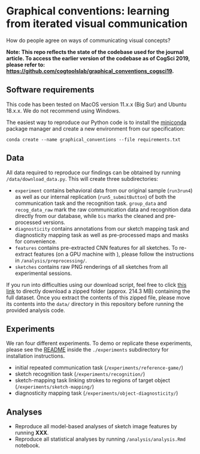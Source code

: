 # Graphical conventions: learning from iterated visual communication

How do people agree on ways of communicating visual concepts?

**Note: This repo reflects the state of the codebase used for the journal article. To access the earlier version of the codebase as of CogSci 2019, please refer to: https://github.com/cogtoolslab/graphical_conventions_cogsci19.**

## Software requirements

This code has been tested on MacOS version 11.x.x (Big Sur) and Ubuntu 18.x.x. We do not recommend using Windows. 

The easiest way to reproduce our Python code is to install the [miniconda](https://docs.conda.io/en/latest/miniconda.html) package manager and create a new environment from our specification:

`conda create --name graphical_conventions --file requirements.txt`

## Data

All data required to reproduce our findings can be obtained by running `/data/download_data.py`. This will create three subdirectories:

* `experiment` contains behavioral data from our original sample (`run3run4`) as well as our internal replication (`run5_submitButton`) of both the communication task and the recognition task. `group_data` and `recog_data_raw` mark the raw communication data and recognition data directly from our database, while `bis` marks the cleaned and pre-processed versions.
* `diagnosticity` contains annotations from our sketch mapping task and diagnosticity mapping task as well as pre-processed maps and masks for convenience. 
* `features` contains pre-extracted CNN features for all sketches. To re-extract features (on a GPU machine with ), please follow the instructions in `/analysis/preprocessing/`. 
* `sketches` contains raw PNG renderings of all sketches from all experimental sessions. 

If you run into difficulties using our download script, feel free to click [this link](https://graphical-conventions.s3.amazonaws.com/graphical-conventions-dataset.zip) to directly download a zipped folder (approx. 214.3 MB) containing the full dataset. Once you extract the contents of this zipped file, please move its contents into the `data/` directory in this repository before running the provided analysis code.

## Experiments

We ran four different experiments. To demo or replicate these experiments, please see the [README](https://github.com/hawkrobe/graphical_conventions/blob/master/experiments/README.md) inside the `./experiments` subdirectory for installation instructions. 

* initial repeated communication task (`/experiments/reference-game/`)
* sketch recognition task (`/experiments/recognition/`)
* sketch-mapping task linking strokes to regions of target object (`/experiments/sketch-mapping/`)
* diagnosticity mapping task (`/experiments/object-diagnosticity/`)

## Analyses

* Reproduce all model-based analyses of sketch image features by running **XXX**.
* Reproduce all statistical analyses by running `/analysis/analysis.Rmd` notebook.
